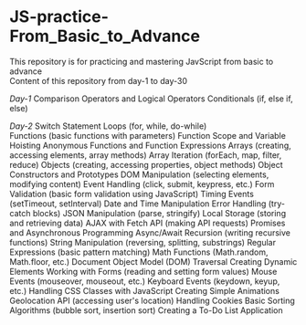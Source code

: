 # JS-practice-From_Basic_to_Advance
This repository is for practicing and mastering JavScript from basic to advance  
Content of this repository from day-1 to day-30

_Day-1_
Comparison Operators and Logical Operators
Conditionals (if, else if, else)

_Day-2_
Switch Statement
Loops (for, while, do-while)<br>
Functions (basic functions with parameters)
Function Scope and Variable Hoisting
Anonymous Functions and Function Expressions
Arrays (creating, accessing elements, array methods)
Array Iteration (forEach, map, filter, reduce)
Objects (creating, accessing properties, object methods)
Object Constructors and Prototypes
DOM Manipulation (selecting elements, modifying content)
Event Handling (click, submit, keypress, etc.)
Form Validation (basic form validation using JavaScript)
Timing Events (setTimeout, setInterval)
Date and Time Manipulation
Error Handling (try-catch blocks)
JSON Manipulation (parse, stringify)
Local Storage (storing and retrieving data)
AJAX with Fetch API (making API requests)
Promises and Asynchronous Programming
Async/Await
Recursion (writing recursive functions)
String Manipulation (reversing, splitting, substrings)
Regular Expressions (basic pattern matching)
Math Functions (Math.random, Math.floor, etc.)
Document Object Model (DOM) Traversal
Creating Dynamic Elements
Working with Forms (reading and setting form values)
Mouse Events (mouseover, mouseout, etc.)
Keyboard Events (keydown, keyup, etc.)
Handling CSS Classes with JavaScript
Creating Simple Animations
Geolocation API (accessing user's location)
Handling Cookies
Basic Sorting Algorithms (bubble sort, insertion sort)
Creating a To-Do List Application
